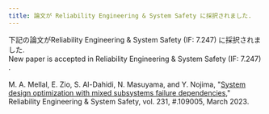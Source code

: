 ```yaml
---
title: 論文が Reliability Engineering & System Safety に採択されました.
---
```


下記の論文がReliability Engineering & System Safety (IF: 7.247) に採択されました.<br>
New paper is accepted in Reliability Engineering & System Safety (IF: 7.247) .
<br><br>
M. A. Mellal, E. Zio, S. Al-Dahidi, N. Masuyama, and Y. Nojima, "[System design optimization with mixed subsystems failure dependencies](https://www.sciencedirect.com/science/article/pii/S0951832022006202)," Reliability Engineering & System Safety, vol. 231, #.109005, March 2023.
